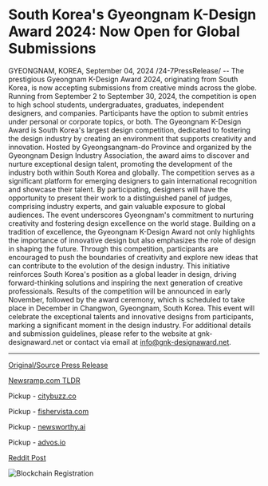 # South Korea's Gyeongnam K-Design Award 2024: Now Open for Global Submissions

GYEONGNAM, KOREA, September 04, 2024 /24-7PressRelease/ -- The prestigious Gyeongnam K-Design Award 2024, originating from South Korea, is now accepting submissions from creative minds across the globe. Running from September 2 to September 30, 2024, the competition is open to high school students, undergraduates, graduates, independent designers, and companies. Participants have the option to submit entries under personal or corporate topics, or both.  The Gyeongnam K-Design Award is South Korea's largest design competition, dedicated to fostering the design industry by creating an environment that supports creativity and innovation. Hosted by Gyeongsangnam-do Province and organized by the Gyeongnam Design Industry Association, the award aims to discover and nurture exceptional design talent, promoting the development of the industry both within South Korea and globally.  The competition serves as a significant platform for emerging designers to gain international recognition and showcase their talent. By participating, designers will have the opportunity to present their work to a distinguished panel of judges, comprising industry experts, and gain valuable exposure to global audiences. The event underscores Gyeongnam's commitment to nurturing creativity and fostering design excellence on the world stage.  Building on a tradition of excellence, the  Gyeongnam K-Design Award not only highlights the importance of innovative design but also emphasizes the role of design in shaping the future. Through this competition, participants are encouraged to push the boundaries of creativity and explore new ideas that can contribute to the evolution of the design industry. This initiative reinforces South Korea's position as a global leader in design, driving forward-thinking solutions and inspiring the next generation of creative professionals.  Results of the competition will be announced in early November, followed by the award ceremony, which is scheduled to take place in December in Changwon, Gyeongnam, South Korea. This event will celebrate the exceptional talents and innovative designs from participants, marking a significant moment in the design industry.  For additional details and submission guidelines, please refer to the website at gnk-designaward.net or contact via email at info@gnk-designaward.net. 

---

[Original/Source Press Release](https://www.24-7pressrelease.com/press-release/513969/south-koreas-gyeongnam-k-design-award-2024-now-open-for-global-submissions)
                    

[Newsramp.com TLDR](https://newsramp.com/curated-news/gyeongnam-k-design-award-2024-now-open-for-global-submissions/67754c583e01bd8c1e8ed215f24aef93) 


Pickup - [citybuzz.co](https://citybuzz.co/2024/09/04/south-korea-s-gyeongnam-k-design-award-2024-opens-for-global-submissions-fostering-international-design-innovation)

Pickup - [fishervista.com](https://fishervista.com/en/gyeongnam-k-design-award-2024-opens-for-global-submissions/20246504)

Pickup - [newsworthy.ai](https://newsworthy.ai/en/gyeongnam-k-design-award-2024-opens-global-call-for-innovative-design-submissions/20246504)

Pickup - [advos.io](https://advos.io/en/gyeongnam-k-design-award-2024-opens-for-global-submissions/20246504)
 



[Reddit Post](https://www.reddit.com/r/AwardsAndRecognition/comments/1f8qgaz/gyeongnam_kdesign_award_2024_now_open_for_global/) 



![Blockchain Registration](https://cdn.newsramp.app/24-7PressRelease/qrcode/249/4/dave0MkQ.webp)